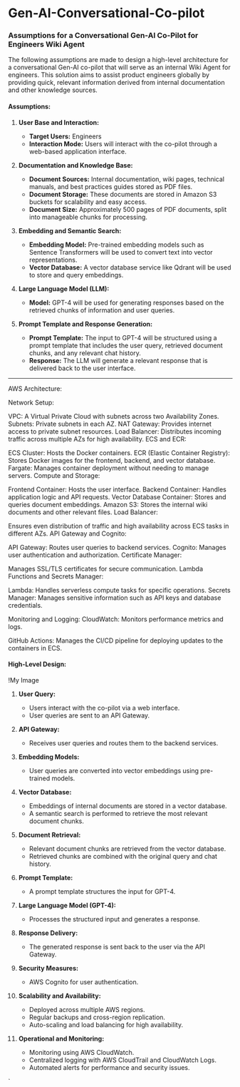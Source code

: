 # Gen-AI-Conversational-Co-pilot

### Assumptions for a Conversational Gen-AI Co-Pilot for Engineers Wiki Agent

The following assumptions are made to design a high-level architecture for a conversational Gen-AI co-pilot that will serve as an internal Wiki Agent for engineers. This solution aims to assist product engineers globally by providing quick, relevant information derived from internal documentation and other knowledge sources.

#### Assumptions:

1. **User Base and Interaction:**
   - **Target Users:** Engineers
   - **Interaction Mode:** Users will interact with the co-pilot through a web-based application interface.

2. **Documentation and Knowledge Base:**
   - **Document Sources:** Internal documentation, wiki pages, technical manuals, and best practices guides stored as PDF files.
   - **Document Storage:** These documents are stored in Amazon S3 buckets for scalability and easy access.
   - **Document Size:** Approximately 500 pages of PDF documents, split into manageable chunks for processing.

3. **Embedding and Semantic Search:**
   - **Embedding Model:** Pre-trained embedding models such as Sentence Transformers will be used to convert text into vector representations.
   - **Vector Database:** A vector database service like Qdrant will be used to store and query embeddings.

4. **Large Language Model (LLM):**
   - **Model:** GPT-4 will be used for generating responses based on the retrieved chunks of information and user queries.

5. **Prompt Template and Response Generation:**
   - **Prompt Template:** The input to GPT-4 will be structured using a prompt template that includes the user query, retrieved document chunks, and any relevant chat history.
   - **Response:** The LLM will generate a relevant response that is delivered back to the user interface.


-----------------------------------

AWS Architecture:

Network Setup:

VPC: A Virtual Private Cloud with subnets across two Availability Zones.
Subnets: Private subnets in each AZ.
NAT Gateway: Provides internet access to private subnet resources.
Load Balancer: Distributes incoming traffic across multiple AZs for high availability.
ECS and ECR:

ECS Cluster: Hosts the Docker containers.
ECR (Elastic Container Registry): Stores Docker images for the frontend, backend, and vector database.
Fargate: Manages container deployment without needing to manage servers.
Compute and Storage:

Frontend Container: Hosts the user interface.
Backend Container: Handles application logic and API requests.
Vector Database Container: Stores and queries document embeddings.
Amazon S3: Stores the internal wiki documents and other relevant files.
Load Balancer:

Ensures even distribution of traffic and high availability across ECS tasks in different AZs.
API Gateway and Cognito:

API Gateway: Routes user queries to backend services.
Cognito: Manages user authentication and authorization.
Certificate Manager:

Manages SSL/TLS certificates for secure communication.
Lambda Functions and Secrets Manager:

Lambda: Handles serverless compute tasks for specific operations.
Secrets Manager: Manages sensitive information such as API keys and database credentials.

Monitoring and Logging:
CloudWatch: Monitors performance metrics and logs.


GitHub Actions: Manages the CI/CD pipeline for deploying updates to the containers in ECS.

#### High-Level Design:
!My Image

1. **User Query:**
   - Users interact with the co-pilot via a web interface.
   - User queries are sent to an API Gateway.

2. **API Gateway:**
   - Receives user queries and routes them to the backend services.

3. **Embedding Models:**
   - User queries are converted into vector embeddings using pre-trained models.

4. **Vector Database:**
   - Embeddings of internal documents are stored in a vector database.
   - A semantic search is performed to retrieve the most relevant document chunks.

5. **Document Retrieval:**
   - Relevant document chunks are retrieved from the vector database.
   - Retrieved chunks are combined with the original query and chat history.

6. **Prompt Template:**
   - A prompt template structures the input for GPT-4.

7. **Large Language Model (GPT-4):**
   - Processes the structured input and generates a response.

8. **Response Delivery:**
   - The generated response is sent back to the user via the API Gateway.

9. **Security Measures:**
   - AWS Cognito for user authentication.

10. **Scalability and Availability:**
    - Deployed across multiple AWS regions.
    - Regular backups and cross-region replication.
    - Auto-scaling and load balancing for high availability.

11. **Operational and Monitoring:**
    - Monitoring using AWS CloudWatch.
    - Centralized logging with AWS CloudTrail and CloudWatch Logs.
    - Automated alerts for performance and security issues.


`
